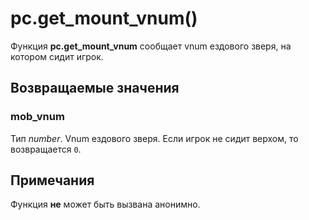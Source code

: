 # pc.get_mount_vnum()
Функция **pc.get_mount_vnum** сообщает vnum ездового зверя, на котором сидит игрок.

## Возвращаемые значения
### mob_vnum
Тип *number*. Vnum ездового зверя. Если игрок не сидит верхом, то возвращается `0`.

## Примечания
Функция **не** может быть вызвана анонимно.
